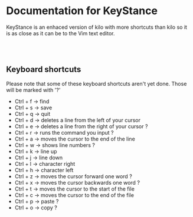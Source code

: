 # Documentation for KeyStance
 KeyStance is an enhaced version of kilo with more shortcuts than kilo so it is as close as it can be to the Vim text editor.

<br/><br/>

 ## Keyboard shortcuts
   Please note that some of these keyboard shortcuts aren't yet done. Those will be
marked with '?'

   * Ctrl + f -> find
   * Ctrl + s -> save
   * Ctrl + q -> quit
   * Ctrl + d -> deletes a line from the left of your cursor
   * Ctrl + e -> deletes a line from the right of your cursor ?
   * Ctrl + r -> runs the command you input ?
   * Ctrl + a -> moves the cursor to the end of the line
   * Ctrl + w -> shows line numbers ?
   * Ctrl + k -> line up
   * Ctrl + j -> line down
   * Ctrl + l -> character right
   * Ctrl + h -> character left
   * Ctrl + z -> moves the cursor forward one word ?
   * Ctrl + x -> moves the cursor backwards one word ?
   * Ctrl + t -> moves the cursor to the start of the file
   * Ctrl + c -> moves the cursor to the end of the file
   * Ctrl + p -> paste ?
   * Ctrl + o -> copy ?
